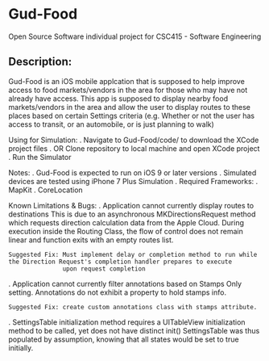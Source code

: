 # Gud-Food
Open Source Software individual project for CSC415 - Software Engineering

## Description:
Gud-Food is an iOS mobile applcation that is supposed to help improve access to food markets/vendors in the area for those who may have not already have access. This app is supposed to display nearby food markets/vendors in the area and allow the user to display routes to these places based on certain Settings criteria (e.g. Whether or not the user has access to transit, or an automobile, or is just planning to walk)

Using for Simulation:
  . Navigate to Gud-Food/code/ to download the XCode project files
  . OR Clone repository to local machine and open XCode project
  . Run the Simulator
  
Notes:
  . Gud-Food is expected to run on iOS 9 or later versions
  . Simulated devices are tested using iPhone 7 Plus Simulation
  . Required Frameworks:
      . MapKit
      . CoreLocation
  
Known Limitations & Bugs:
  . Application cannot currently display routes to destinations
    This is due to an asynchronous MKDirectionsRequest method which requests direction calculation data from the Apple Cloud. 
    During execution inside the Routing Class, the flow of control does not remain linear and function exits with an empty routes list.
    
    Suggested Fix: Must implement delay or completion method to run while the Direction Request's completion handler prepares to execute
                   upon request completion
                   
  . Application cannot currently filter annotations based on Stamps Only setting. Annotations do not exhibit a property to hold stamps         info.
  
    Suggested Fix: create custom annotations class with stamps attribute. 
    
  . SettingsTable initialization method requires a UITableView initialization method to be called, yet does not have distinct init()
    SettingsTable was thus populated by assumption, knowing that all states would be set to true initially.
    
    
